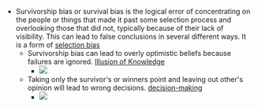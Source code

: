 - Survivorship bias or survival bias is the logical error of concentrating on the people or things that made it past some selection process and overlooking those that did not, typically because of their lack of visibility. This can lead to false conclusions in several different ways. It is a form of [selection bias]()
    - Survivorship bias can lead to overly optimistic beliefs because failures are ignored. [Illusion of Knowledge]()
        - ![](https://firebasestorage.googleapis.com/v0/b/firescript-577a2.appspot.com/o/imgs%2Fapp%2Fsakthi%2FSHWKH1Zowu.jpg?alt=media&token=12080fe9-52da-4c49-88a7-93fa7e581923)
    - Taking only the survivor's or winners point and leaving out other's opinion will lead to wrong decisions. [decision-making]()
        - ![](https://firebasestorage.googleapis.com/v0/b/firescript-577a2.appspot.com/o/imgs%2Fapp%2Fsakthi%2FJJVQlmG4-t.jpg?alt=media&token=26493689-1de2-4441-b908-2e4fbbde6579)
